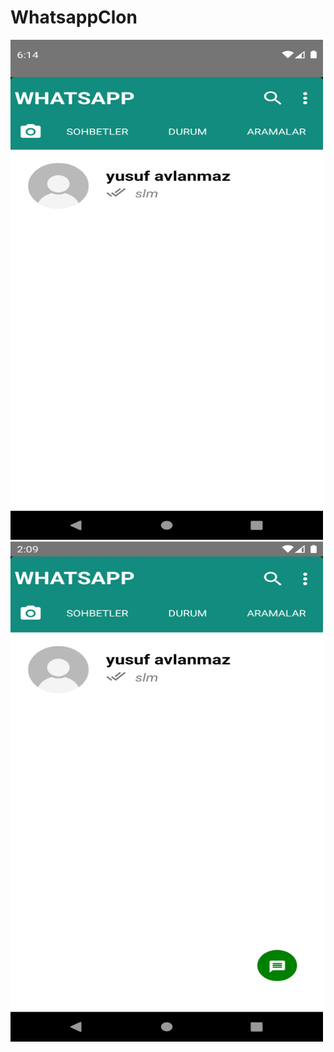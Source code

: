 # WhatsappClon
<img src="src/images/whatsapp.png" width=500 height=800>
<img src="src/images/Screenshot_1649372958.png" width=500 height=800>
